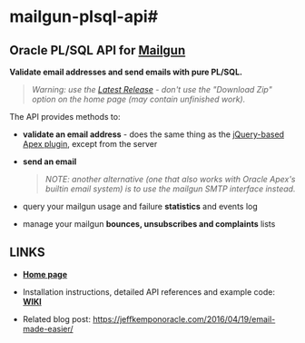 # mailgun-plsql-api#

## Oracle PL/SQL API for [Mailgun](https://www.mailgun.com) ##

**Validate email addresses and send emails with pure PL/SQL.**

> *Warning: use the [Latest Release](https://github.com/jeffreykemp/mailgun-plsql-api/releases/latest) - don't use the "Download Zip" option on the home page (may contain unfinished work).*

The API provides methods to:
  
  * **validate an email address** - does the same thing as the [jQuery-based Apex plugin](http://jeffreykemp.github.io/jk64-plugin-mailgunemailvalidator/), except from the server
  
  * **send an email**
    > *NOTE: another alternative (one that also works with Oracle Apex's builtin email system) is to use the mailgun SMTP interface instead.*

  * query your mailgun usage and failure **statistics** and events log

  * manage your mailgun **bounces, unsubscribes and complaints** lists

## LINKS ##

* **[Home page](https://jeffreykemp.github.io/mailgun-plsql-api/)**

* Installation instructions, detailed API references and example code: **[WIKI](https://github.com/jeffreykemp/mailgun-plsql-api/wiki)**

* Related blog post: <https://jeffkemponoracle.com/2016/04/19/email-made-easier/>

